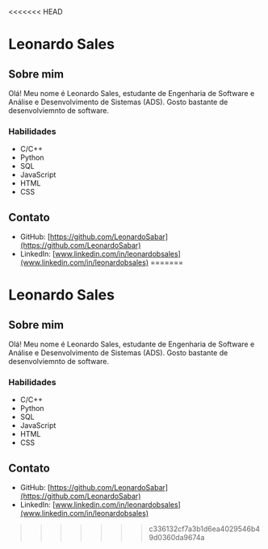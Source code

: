 <<<<<<< HEAD
# Leonardo Sales

## Sobre mim
Olá! Meu nome é Leonardo Sales, estudante de Engenharia de Software e Análise e Desenvolvimento de Sistemas (ADS). Gosto bastante de desenvolviemnto de software.

### Habilidades
- C/C++
- Python
- SQL
- JavaScript
- HTML
- CSS

## Contato
- GitHub: [https://github.com/LeonardoSabar](https://github.com/LeonardoSabar)
- LinkedIn: [www.linkedin.com/in/leonardobsales](www.linkedin.com/in/leonardobsales)
=======
# Leonardo Sales

## Sobre mim
Olá! Meu nome é Leonardo Sales, estudante de Engenharia de Software e Análise e Desenvolvimento de Sistemas (ADS). Gosto bastante de desenvolviemnto de software.

### Habilidades
- C/C++
- Python
- SQL
- JavaScript
- HTML
- CSS

## Contato
- GitHub: [https://github.com/LeonardoSabar](https://github.com/LeonardoSabar)
- LinkedIn: [www.linkedin.com/in/leonardobsales](www.linkedin.com/in/leonardobsales)
>>>>>>> c336132cf7a3b1d6ea4029546b49d0360da9674a

